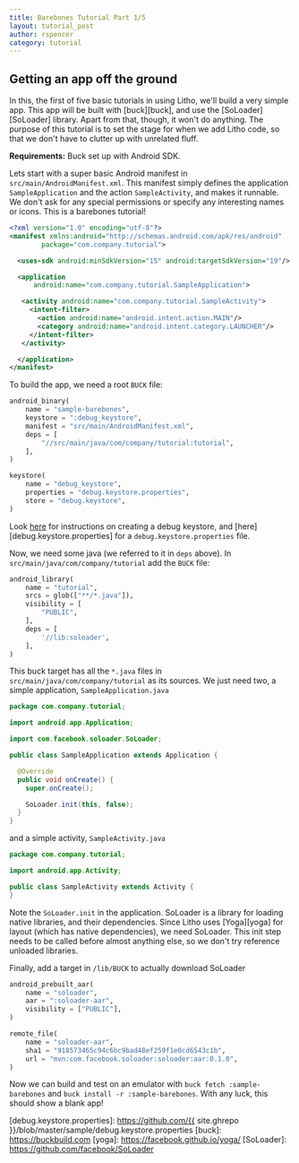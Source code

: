 ```yaml
---
title: Barebones Tutorial Part 1/5
layout: tutorial_post
author: rspencer
category: tutorial
---
```


## Getting an app off the ground

In this, the first of five basic tutorials in using Litho, we'll build a very simple app.  This app will be built with [buck][buck], and use the [SoLoader][SoLoader] library.  Apart from that, though, it won't do anything.  The purpose of this tutorial is to set the stage for when we add Litho code, so that we don't have to clutter up with unrelated fluff.

**Requirements:** Buck set up with Android SDK.

<!--truncate-->

Lets start with a super basic Android manifest in `src/main/AndroidManifest.xml`.  This manifest simply defines the application `SampleApplication` and the action `SampleActivity`, and makes it runnable.  We don't ask for any special permissions or specify any interesting names or icons.  This is a barebones tutorial!

``` xml
<?xml version="1.0" encoding="utf-8"?>
<manifest xmlns:android="http://schemas.android.com/apk/res/android"
        package="com.company.tutorial">

  <uses-sdk android:minSdkVersion="15" android:targetSdkVersion="19"/>

  <application
      android:name="com.company.tutorial.SampleApplication">

   <activity android:name="com.company.tutorial.SampleActivity">
     <intent-filter>
       <action android:name="android.intent.action.MAIN"/>
       <category android:name="android.intent.category.LAUNCHER"/>
     </intent-filter>
   </activity>

  </application>
</manifest>
```

To build the app, we need a root `BUCK` file:

``` python
android_binary(
    name = "sample-barebones",
    keystore = ":debug_keystore",
    manifest = "src/main/AndroidManifest.xml",
    deps = [
        "//src/main/java/com/company/tutorial:tutorial",
    ],
)

keystore(
    name = "debug_keystore",
    properties = "debug.keystore.properties",
    store = "debug.keystore",
)
```

Look [here][debug_keystore] for instructions on creating a debug keystore, and [here][debug.keystore.properties] for a `debug.keystore.properties` file.

Now, we need some java (we referred to it in `deps` above).  In `src/main/java/com/company/tutorial` add the `BUCK` file:

``` python
android_library(
    name = "tutorial",
    srcs = glob(["**/*.java"]),
    visibility = [
        "PUBLIC",
    ],
    deps = [
        '//lib:soloader',
    ],
)
```

This buck target has all the `*.java` files in `src/main/java/com/company/tutorial` as its sources.  We just need two, a simple application, `SampleApplication.java`

``` java
package com.company.tutorial;

import android.app.Application;

import com.facebook.soloader.SoLoader;

public class SampleApplication extends Application {

  @Override
  public void onCreate() {
    super.onCreate();

    SoLoader.init(this, false);
  }
}
```

and a simple activity, `SampleActivity.java`

``` java
package com.company.tutorial;

import android.app.Activity;

public class SampleActivity extends Activity {
}
```

Note the `SoLoader.init` in the application.  SoLoader is a library for loading native libraries, and their dependencies.  Since Litho uses [Yoga][yoga] for layout (which has native dependencies), we need SoLoader.  This init step needs to be called before almost anything else, so we don't try reference unloaded libraries.

Finally, add a target in `/lib/BUCK` to actually download SoLoader

``` python
android_prebuilt_aar(
    name = "soloader",
    aar = ":soloader-aar",
    visibility = ["PUBLIC"],
)

remote_file(
    name = "soloader-aar",
    sha1 = "918573465c94c6bc9bad48ef259f1e0cd6543c1b",
    url = "mvn:com.facebook.soloader:soloader:aar:0.1.0",
)
```

Now we can build and test on an emulator with `buck fetch :sample-barebones` and `buck install -r :sample-barebones`.  With any luck, this should show a blank app!


[debug_keystore]: https://coderwall.com/p/r09hoq/android-generate-release-debug-keystores
[debug.keystore.properties]: https://github.com/{{ site.ghrepo }}/blob/master/sample/debug.keystore.properties
[buck]: https://buckbuild.com
[yoga]: https://facebook.github.io/yoga/
[SoLoader]: https://github.com/facebook/SoLoader
